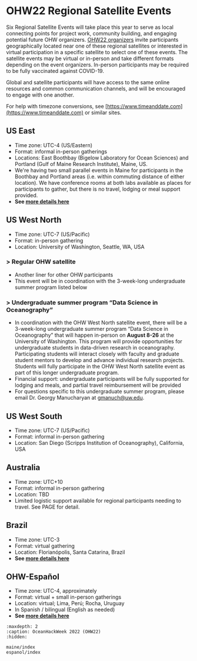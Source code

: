 # OHW22 Regional Satellite Events

Six Regional Satellite Events will take place this year to serve as local connecting points for project work, community building, and engaging potential future OHW organizers. [OHW22 organizers](organizers) invite participants geographically located near one of these regional satellites or interested in virtual participation in a specific satellite to select one of these events. The satellite events may be virtual or in-person and take different formats depending on the event organizers. In-person participants may be required to be fully vaccinated against COVID-19.

Global and satellite participants will have access to the same online resources and common communication channels, and will be encouraged to engage with one another.

For help with timezone conversions, see [https://www.timeanddate.com](https://www.timeanddate.com) or similar sites.

## US East

- Time zone: UTC-4 (US/Eastern)
- Format: informal in-person gatherings
- Locations: East Boothbay (Bigelow Laboratory for Ocean Sciences) and Portland (Gulf of Maine Research Institute), Maine, US.
- We're having two small parallel events in Maine for participants in the Boothbay and Portland areas (i.e. within commuting distance of either location). We have conference rooms at both labs available as places for participants to gather, but there is no travel, lodging or meal support provided. 
- **See [more details here](./maine/index)**

## US West North

- Time zone: UTC-7 (US/Pacific)
- Format: in-person gathering
- Location: University of Washington, Seattle, WA, USA
### > Regular OHW satellite

- Another liner for other OHW participants
- This event will be in coordination with the 3-week-long undergraduate summer program listed below

### > Undergraduate summer program “Data Science in Oceanography”

- In coordination with the OHW West North satellite event, there will be a 3-week-long undergraduate summer program “Data Science in Oceanography” that will happen in-person on **August 8-26** at the University of Washington. This program will provide opportunities for undergraduate students in data-driven research in oceanography. Participating students will interact closely with faculty and graduate student mentors to develop and advance individual research projects. Students will fully participate in the OHW West North satellite event as part of this longer undergraduate program.
- Financial support: undergraduate participants will be fully supported for lodging and meals, and partial travel reimbursement will be provided
- For questions specific to this undergraduate summer program, please email Dr. Georgy Manucharyan at gmanuch@uw.edu.

## US West South

- Time zone: UTC-7 (US/Pacific)
- Format: informal in-person gathering
- Location: San Diego (Scripps Institution of Oceanography), California, USA

## Australia

- Time zone: UTC+10
- Format: informal in-person gathering
- Location: TBD
- Limited logistic support available for regional participants needing to travel. See PAGE for detail.

## Brazil

- Time zone: UTC-3
- Format: virtual gathering
- Location: Florianópolis, Santa Catarina, Brazil
- **See [more details here](https://hackmd.io/ZXHFGQwvRXSrzRV6rdwYNg?view)**

## OHW-Español

- Time zone: UTC-4, approximately 
- Format: virtual + small in-person gatherings
- Location: virtual; Lima, Perú; Rocha, Uruguay
- In Spanish / bilingual (English as needed)
- **See [more details here](./espanol/index)**


```{toctree}
:maxdepth: 2
:caption: OceanHackWeek 2022 (OHW22)
:hidden:

maine/index
espanol/index
```